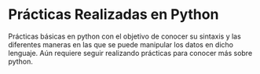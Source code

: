 # Prácticas Realizadas en Python 
Prácticas básicas en python con el objetivo de conocer su sintaxis y las diferentes maneras en las que se puede manipular los datos en dicho lenguaje. Aún requiere seguir realizando prácticas para conocer más sobre python.

